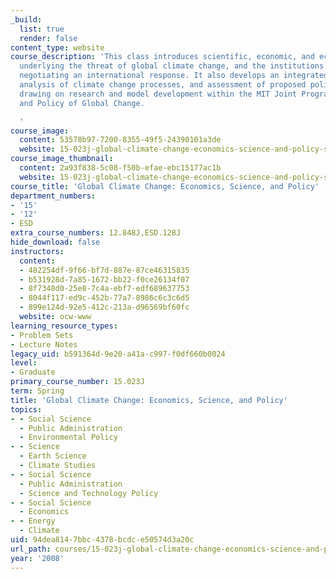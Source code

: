 ```yaml
---
_build:
  list: true
  render: false
content_type: website
course_description: 'This class introduces scientific, economic, and ecological issues
  underlying the threat of global climate change, and the institutions engaged in
  negotiating an international response. It also develops an integrated approach to
  analysis of climate change processes, and assessment of proposed policy measures,
  drawing on research and model development within the MIT Joint Program on the Science
  and Policy of Global Change.

  '
course_image:
  content: 53578b97-7200-8355-49f5-24390101a3de
  website: 15-023j-global-climate-change-economics-science-and-policy-spring-2008
course_image_thumbnail:
  content: 2a93f838-5c08-f50b-efae-ebc15177ac1b
  website: 15-023j-global-climate-change-economics-science-and-policy-spring-2008
course_title: 'Global Climate Change: Economics, Science, and Policy'
department_numbers:
- '15'
- '12'
- ESD
extra_course_numbers: 12.848J,ESD.128J
hide_download: false
instructors:
  content:
  - 482254df-9f66-bf7d-887e-87ce46315835
  - b531928d-7a85-1672-bb22-f0ce26134f07
  - 8f7348d0-25e8-7c4a-ebf7-edf689637753
  - 8044f117-ed9c-452b-77a7-8986c6c3c6d5
  - 899e124d-92e5-412c-213a-d96569bf60fc
  website: ocw-www
learning_resource_types:
- Problem Sets
- Lecture Notes
legacy_uid: b591364d-9e20-a41a-c997-f0df660b0024
level:
- Graduate
primary_course_number: 15.023J
term: Spring
title: 'Global Climate Change: Economics, Science, and Policy'
topics:
- - Social Science
  - Public Administration
  - Environmental Policy
- - Science
  - Earth Science
  - Climate Studies
- - Social Science
  - Public Administration
  - Science and Technology Policy
- - Social Science
  - Economics
- - Energy
  - Climate
uid: 94dea814-7bbc-4378-bcdc-e50574d3a20c
url_path: courses/15-023j-global-climate-change-economics-science-and-policy-spring-2008
year: '2008'
---
```

